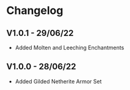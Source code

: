 # Changelog

## V1.0.1 - 29/06/22
* Added Molten and Leeching Enchantments

## V1.0.0 - 28/06/22

* Added Gilded Netherite Armor Set
